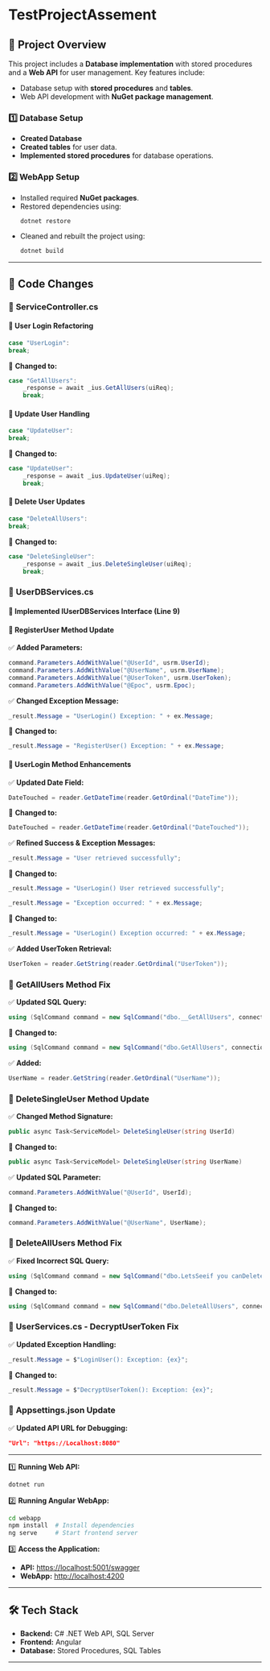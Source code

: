 # TestProjectAssement

## 📌 Project Overview

This project includes a **Database implementation** with stored procedures and a **Web API** for user management. Key features include:

- Database setup with **stored procedures** and **tables**.
- Web API development with **NuGet package management**.

### 1️⃣ Database Setup

- **Created Database**
- **Created tables** for user data.
- **Implemented stored procedures** for database operations.

### 2️⃣ WebApp Setup

- Installed required **NuGet packages**.
- Restored dependencies using:
  ```sh
  dotnet restore
  ```
- Cleaned and rebuilt the project using:
  ```sh
  dotnet build
  ```

---

## 🔄 Code Changes

### 📌 **ServiceController.cs**

#### 🔹 **User Login Refactoring**

```csharp
case "UserLogin":
break;
```

🔄 **Changed to:**

```csharp
case "GetAllUsers":
    _response = await _ius.GetAllUsers(uiReq);
    break;
```

#### 🔹 **Update User Handling**

```csharp
case "UpdateUser":
break;
```

🔄 **Changed to:**

```csharp
case "UpdateUser":
    _response = await _ius.UpdateUser(uiReq);
    break;
```

#### 🔹 **Delete User Updates**

```csharp
case "DeleteAllUsers":
break;
```

🔄 **Changed to:**

```csharp
case "DeleteSingleUser":
    _response = await _ius.DeleteSingleUser(uiReq);
    break;
```

### 📌 **UserDBServices.cs**

#### 🔹 **Implemented IUserDBServices Interface** (Line 9)

#### 🔹 **RegisterUser Method Update**

✅ **Added Parameters:**

```csharp
command.Parameters.AddWithValue("@UserId", usrm.UserId);
command.Parameters.AddWithValue("@UserName", usrm.UserName);
command.Parameters.AddWithValue("@UserToken", usrm.UserToken);
command.Parameters.AddWithValue("@Epoc", usrm.Epoc);
```

✅ **Changed Exception Message:**

```csharp
_result.Message = "UserLogin() Exception: " + ex.Message;
```

🔄 **Changed to:**

```csharp
_result.Message = "RegisterUser() Exception: " + ex.Message;
```

#### 🔹 **UserLogin Method Enhancements**

✅ **Updated Date Field:**

```csharp
DateTouched = reader.GetDateTime(reader.GetOrdinal("DateTime"));
```

🔄 **Changed to:**

```csharp
DateTouched = reader.GetDateTime(reader.GetOrdinal("DateTouched"));
```

✅ **Refined Success & Exception Messages:**

```csharp
_result.Message = "User retrieved successfully";
```

🔄 **Changed to:**

```csharp
_result.Message = "UserLogin() User retrieved successfully";
```

```csharp
_result.Message = "Exception occurred: " + ex.Message;
```

🔄 **Changed to:**

```csharp
_result.Message = "UserLogin() Exception occurred: " + ex.Message;
```

✅ **Added UserToken Retrieval:**

```csharp
UserToken = reader.GetString(reader.GetOrdinal("UserToken"));
```

### 📌 **GetAllUsers Method Fix**

✅ **Updated SQL Query:**

```csharp
using (SqlCommand command = new SqlCommand("dbo.__GetAllUsers", connection))
```

🔄 **Changed to:**

```csharp
using (SqlCommand command = new SqlCommand("dbo.GetAllUsers", connection))
```

✅ **Added:**

```csharp
UserName = reader.GetString(reader.GetOrdinal("UserName"));
```

### 📌 **DeleteSingleUser Method Update**

✅ **Changed Method Signature:**

```csharp
public async Task<ServiceModel> DeleteSingleUser(string UserId)
```

🔄 **Changed to:**

```csharp
public async Task<ServiceModel> DeleteSingleUser(string UserName)
```

✅ **Updated SQL Parameter:**

```csharp
command.Parameters.AddWithValue("@UserId", UserId);
```

🔄 **Changed to:**

```csharp
command.Parameters.AddWithValue("@UserName", UserName);
```

### 📌 **DeleteAllUsers Method Fix**

✅ **Fixed Incorrect SQL Query:**

```csharp
using (SqlCommand command = new SqlCommand("dbo.LetsSeeif you canDelete?", connection))
```

🔄 **Changed to:**

```csharp
using (SqlCommand command = new SqlCommand("dbo.DeleteAllUsers", connection))
```

### 📌 **UserServices.cs - DecryptUserToken Fix**

✅ **Updated Exception Handling:**

```csharp
_result.Message = $"LoginUser(): Exception: {ex}";
```

🔄 **Changed to:**

```csharp
_result.Message = $"DecryptUserToken(): Exception: {ex}";
```

### 📌 **Appsettings.json Update**

✅ **Updated API URL for Debugging:**

```json
"Url": "https://Localhost:8080"
```

---
1️⃣ **Running Web API:**

```sh
dotnet run
```

2️⃣ **Running Angular WebApp:**

```sh
cd webapp
npm install  # Install dependencies
ng serve     # Start frontend server
```

3️⃣ **Access the Application:**

- **API:** [https://localhost:5001/swagger](https://localhost:5001/swagger)
- **WebApp:** [http://localhost:4200](http://localhost:4200)

---

## 🛠️ Tech Stack

- **Backend:** C# .NET Web API, SQL Server
- **Frontend:** Angular
- **Database:** Stored Procedures, SQL Tables
---



